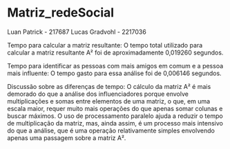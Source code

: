# Matriz_redeSocial
Luan Patrick - 217687
Lucas Gradvohl - 2217036

Tempo para calcular a matriz resultante: O tempo total utilizado para calcular a matriz resultante A² foi de aproximadamente 0,019260 segundos.

Tempo para identificar as pessoas com mais amigos em comum e a pessoa mais influente: O tempo gasto para essa análise foi de 0,006146 segundos.

Discussão sobre as diferenças de tempo: O cálculo da matriz A² é mais demorado do que a análise dos influenciadores porque envolve multiplicações e somas entre elementos de uma matriz, o que, em uma escala maior, requer muito mais operações do que apenas somar colunas e buscar máximos. O uso de processamento paralelo ajuda a reduzir o tempo de multiplicação da matriz, mas, ainda assim, é um processo mais intensivo do que a análise, que é uma operação relativamente simples envolvendo apenas uma passagem sobre a matriz A².
